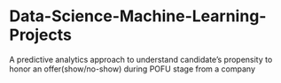 # Data-Science-Machine-Learning-Projects

A predictive analytics approach to understand candidate’s propensity to honor an offer(show/no-show) during POFU stage from a company


